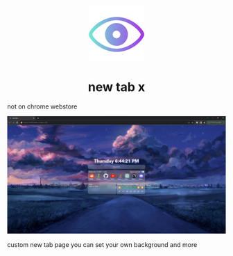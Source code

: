 <div align="center">
  <img src="./assets/logo.svg" width="128px" height="128px" />
  <h1>new tab x</h1>
</div>

not on chrome webstore

<div align="center">
  
  <img src="example.png">
  
</div>

custom new tab page you can set your own background and more
